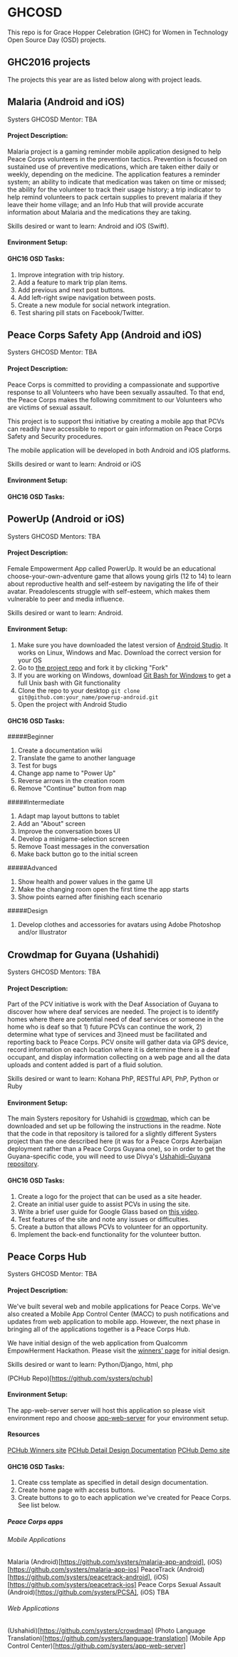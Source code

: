 # GHCOSD

This repo is for Grace Hopper Celebration (GHC) for Women in Technology Open Source Day (OSD) projects. 

## GHC2016 projects

The projects this year are as listed below along with project leads. 





## Malaria (Android and iOS)
Systers GHCOSD Mentor: TBA

#### Project Description:
Malaria project is a gaming reminder mobile application designed to help Peace Corps volunteers in the prevention tactics. Prevention is focused on sustained use of preventive medications, which are taken either daily or weekly, depending on the medicine. The application features a reminder system; an ability to indicate that medication was taken on time or missed; the ability for the volunteer to track their usage history; a trip indicator to help remind volunteers to pack certain supplies to prevent malaria if they leave their home village; and an Info Hub that will provide accurate information about Malaria and the medications they are taking.

Skills desired or want to learn: Android and iOS (Swift). 

#### Environment Setup:


#### GHC16 OSD Tasks:

1. Improve integration with trip history.
1. Add a feature to mark trip plan items.
1. Add previous and next post buttons.
1. Add left-right swipe navigation between posts.
1. Create a new module for social network integration.
1. Test sharing pill stats on Facebook/Twitter.



## Peace Corps Safety App (Android and iOS)
Systers GHCOSD Mentor: TBA

#### Project Description:
Peace Corps is committed to providing a compassionate and supportive response to all Volunteers who have been sexually assaulted. To that end, the Peace Corps makes the following commitment to our Volunteers who are victims of sexual assault.

This project is to support thsi initiative by creating a mobile app that PCVs can readily have accessible to report or gain information on Peace Corps Safety and Security procedures.

The mobile application will be developed in both Android and iOS platforms.

Skills desired or want to learn: Android or iOS


#### Environment Setup:


#### GHC16 OSD Tasks:





## PowerUp (Android or iOS)
Systers GHCOSD Mentors: TBA


#### Project Description:
Female Empowerment App called PowerUp. It would be an educational choose-your-own-adventure game that allows young girls (12 to 14) to learn about reproductive health and self-esteem by navigating the life of their avatar. Preadolescents struggle with self-esteem, which makes them vulnerable to peer and media influence. 

Skills desired or want to learn: Android. 


#### Environment Setup:
1. Make sure you have downloaded the latest version of [Android Studio](https://developer.android.com/sdk/index.html). It works on Linux, Windows and Mac. Download the correct version for your OS
1. Go to [the project repo](https://github.com/systers/powerup-android/) and fork it by clicking "Fork" 
1. If you are working on Windows, download [Git Bash for Windows](https://git-for-windows.github.io/) to get a full Unix bash with Git functionality
1. Clone the repo to your desktop `git clone git@github.com:your_name/powerup-android.git`
1. Open the project with Android Studio 

#### GHC16 OSD Tasks:
#####Beginner
1. Create a documentation wiki
1. Translate the game to another language
1. Test for bugs
1. Change app name to "Power Up"
1. Reverse arrows in the creation room
1. Remove "Continue" button from map

#####Intermediate
1. Adapt map layout buttons to tablet
1. Add an "About" screen
1. Improve the conversation boxes UI
1. Develop a minigame-selection screen
1. Remove Toast messages in the conversation
1. Make back button go to the initial screen

#####Advanced
1. Show health and power values in the game UI
1. Make the changing room open the first time the app starts
1. Show points earned after finishing each scenario

#####Design
1. Develop clothes and accessories for avatars using Adobe Photoshop and/or Illustrator

## Crowdmap for Guyana (Ushahidi)
Systers GHCOSD Mentors: TBA


#### Project Description:
Part of the PCV initiative is work with the Deaf Association of Guyana to discover how where deaf services are needed. The project is to identify homes where there are potential need of deaf services or someone in the home who is deaf so that 1) future PCVs can continue the work, 2) determine what type of services and 3)need must be facilitated and reporting back to Peace Corps. PCV onsite will gather data via GPS device, record information on each location where it is determine there is a deaf occupant, and display information collecting on a web page and all the data uploads and content added is part of a fluid solution.

Skills desired or want to learn: Kohana PhP, RESTful API, PhP, Python or Ruby 


#### Environment Setup:
The main Systers repository for Ushahidi is [crowdmap](https://github.com/systers/crowdmap), which can be downloaded and set up be following the instructions in the readme. Note that the code in that repository is tailored for a slightly different Systers project than the one described here (it was for a Peace Corps Azerbaijan deployment rather than a Peace Corps Guyana one), so in order to get the Guyana-specific code, you will need to use Divya's [Ushahidi-Guyana repository](https://github.com/divyaupadhyay/Ushahidi-Guyana). 


#### GHC16 OSD Tasks:
1. Create a logo for the project that can be used as a site header.
2. Create an initial user guide to assist PCVs in using the site.
3. Write a brief user guide for Google Glass based on [this video](https://youtu.be/0vGEr6h2jIY).
3. Test features of the site and note any issues or difficulties.
4. Create a button that allows PCVs to volunteer for an opportunity.
5. Implement the back-end functionality for the volunteer button.

## Peace Corps Hub
Systers GHCOSD Mentor: TBA

#### Project Description:
We've built several web and mobile applications for Peace Corps. We've also created a Mobile App Control Center (MACC) to push notifications and updates from web application to mobile app. However, the next phase in bringing all of the applications together is a Peace Corps Hub. 

We have initial design of the web application from Qualcomm EmpowHerment Hackathon. Please visit the [winners' page](http://devpost.com/software/pchub) for initial design.

Skills desired or want to learn: Python/Django, html, php

(PCHub Repo)[https://github.com/systers/pchub]

#### Environment Setup:
The app-web-server server will host this application so please visit environment repo and choose [app-web-server](https://github.com/systers/app-web-server) for your environment setup.

#### Resources
[PCHub Winners site](http://devpost.com/software/pchub)
[PCHub Detail Design Documentation](https://docs.google.com/presentation/d/1D_6P7iuT4En1I_R66iP0-BW9zEIvjs6khLF324Jia-M/edit#slide=id.g5baf8cfec_0_13)
[PCHub Demo site](http://peacecorpshub.weebly.com/home.html)

#### GHC16 OSD Tasks:
1. Create css template as specified in detail design documentation.
2. Create home page with access buttons.
3. Create buttons to go to each application we've created for Peace Corps. See list below.
 
##### Peace Corps apps

###### Mobile Applications
Malaria (Android)[https://github.com/systers/malaria-app-android], (iOS)[https://github.com/systers/malaria-app-ios] 
PeaceTrack (Android)[https://github.com/systers/peacetrack-android], (iOS)[https://github.com/systers/peacetrack-ios] 
Peace Corps Sexual Assault (Android)[https://github.com/systers/PCSA], (iOS) TBA

###### Web Applications
(Ushahidi)[https://github.com/systers/crowdmap]
(Photo Language Translation)[https://github.com/systers/language-translation]
(Mobile App Control Center)[https://github.com/systers/app-web-server]







